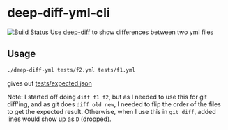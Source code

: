 # deep-diff-yml-cli
[![Build Status](https://travis-ci.org/shadiakiki1986/deep-diff-yml-cli.svg?branch=master)](https://travis-ci.org/shadiakiki1986/deep-diff-yml-cli)
Use [deep-diff](https://github.com/flitbit/diff) to show differences between two yml files

## Usage
```bash
./deep-diff-yml tests/f2.yml tests/f1.yml
```
gives out [tests/expected.json](tests/expected.json)

Note: I started off doing `diff f1 f2`,
but as I needed to use this for git diff'ing,
and as git does `diff old new`,
I needed to flip the order of the files to get the expected result.
Otherwise, when I use this in `git diff`,
added lines would show up as `D` (dropped).
